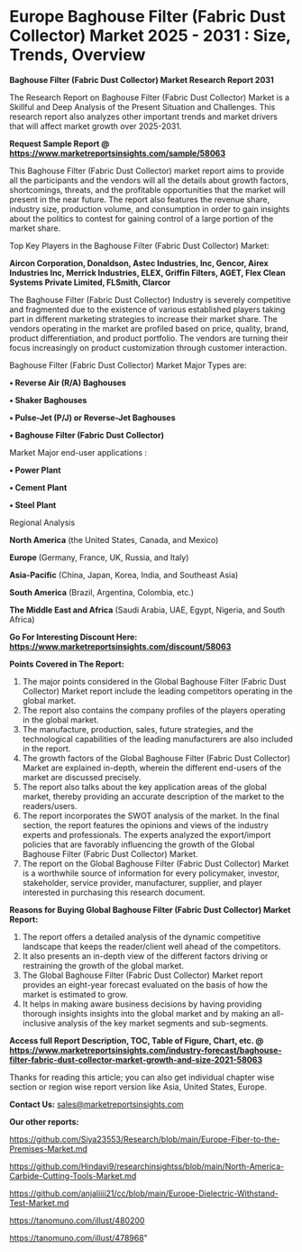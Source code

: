 # Europe Baghouse Filter (Fabric Dust Collector) Market 2025 - 2031 : Size, Trends, Overview

<strong>Baghouse Filter (Fabric Dust Collector) Market Research Report 2031</strong>

The Research Report on Baghouse Filter (Fabric Dust Collector) Market is a Skillful and Deep Analysis of the Present Situation and Challenges. This research report also analyzes other important trends and market drivers that will affect market growth over 2025-2031.

<strong>Request Sample Report @ <a href=https://www.marketreportsinsights.com/sample/58063>https://www.marketreportsinsights.com/sample/58063</a></strong>

This Baghouse Filter (Fabric Dust Collector) market report aims to provide all the participants and the vendors will all the details about growth factors, shortcomings, threats, and the profitable opportunities that the market will present in the near future. The report also features the revenue share, industry size, production volume, and consumption in order to gain insights about the politics to contest for gaining control of a large portion of the market share.

Top Key Players in the Baghouse Filter (Fabric Dust Collector) Market:

<strong>Aircon Corporation, Donaldson, Astec Industries, Inc, Gencor, Airex Industries Inc, Merrick Industries, ELEX, Griffin Filters, AGET, Flex Clean Systems Private Limited, FLSmith, Clarcor</strong>

The Baghouse Filter (Fabric Dust Collector) Industry is severely competitive and fragmented due to the existence of various established players taking part in different marketing strategies to increase their market share. The vendors operating in the market are profiled based on price, quality, brand, product differentiation, and product portfolio. The vendors are turning their focus increasingly on product customization through customer interaction.

Baghouse Filter (Fabric Dust Collector) Market Major Types are:

<strong>• Reverse Air (R/A) Baghouses

• Shaker Baghouses

• Pulse-Jet (P/J) or Reverse-Jet Baghouses

• Baghouse Filter (Fabric Dust Collector)</strong>

Market Major end-user applications :

<strong>• Power Plant

• Cement Plant

• Steel Plant</strong>

Regional Analysis

</u><strong><b>North America</b></strong> (the United States, Canada, and Mexico)

<strong><b>Europe </b></strong>(Germany, France, UK, Russia, and Italy)

<strong><b>Asia-Pacific</b></strong> (China, Japan, Korea, India, and Southeast Asia)

<strong><b>South America</b></strong> (Brazil, Argentina, Colombia, etc.)

<strong><b>The Middle East and Africa</b></strong> (Saudi Arabia, UAE, Egypt, Nigeria, and South Africa)

<strong>Go For Interesting Discount Here: <a href=https://www.marketreportsinsights.com/discount/58063>https://www.marketreportsinsights.com/discount/58063</a></strong>

<strong>Points Covered in The Report:</strong>
<ol>
  <li>The major points considered in the Global Baghouse Filter (Fabric Dust Collector) Market report include the leading competitors operating in the global market.</li>
  <li>The report also contains the company profiles of the players operating in the global market.</li>
  <li>The manufacture, production, sales, future strategies, and the technological capabilities of the leading manufacturers are also included in the report.</li>
  <li>The growth factors of the Global Baghouse Filter (Fabric Dust Collector) Market are explained in-depth, wherein the different end-users of the market are discussed precisely.</li>
  <li>The report also talks about the key application areas of the global market, thereby providing an accurate description of the market to the readers/users.</li>
  <li>The report incorporates the SWOT analysis of the market. In the final section, the report features the opinions and views of the industry experts and professionals. The experts analyzed the export/import policies that are favorably influencing the growth of the Global Baghouse Filter (Fabric Dust Collector) Market.</li>
  <li>The report on the Global Baghouse Filter (Fabric Dust Collector) Market is a worthwhile source of information for every policymaker, investor, stakeholder, service provider, manufacturer, supplier, and player interested in purchasing this research document.</li>
</ol>
<strong>Reasons for Buying Global Baghouse Filter (Fabric Dust Collector) Market Report:</strong>

<ol>
  <li>The report offers a detailed analysis of the dynamic competitive landscape that keeps the reader/client well ahead of the competitors.</li>
  <li>It also presents an in-depth view of the different factors driving or restraining the growth of the global market.</li>
  <li>The Global Baghouse Filter (Fabric Dust Collector) Market report provides an eight-year forecast evaluated on the basis of how the market is estimated to grow.</li>
  <li>It helps in making aware business decisions by having providing thorough insights insights into the global market and by making an all-inclusive analysis of the key market segments and sub-segments.</li>
</ol>
<strong>Access full Report Description, TOC, Table of Figure, Chart, etc. @ <a href=https://www.marketreportsinsights.com/industry-forecast/baghouse-filter-fabric-dust-collector-market-growth-and-size-2021-58063>https://www.marketreportsinsights.com/industry-forecast/baghouse-filter-fabric-dust-collector-market-growth-and-size-2021-58063</a></strong>


Thanks for reading this article; you can also get individual chapter wise section or region wise report version like Asia, United States, Europe.

<strong>Contact Us:</strong>
sales@marketreportsinsights.com

<strong>Our other reports:</strong>

<a href=https://github.com/Siya23553/Research/blob/main/Europe-Fiber-to-the-Premises-Market.md>https://github.com/Siya23553/Research/blob/main/Europe-Fiber-to-the-Premises-Market.md</a>

<a href=https://github.com/Hindavi9/researchinsightss/blob/main/North-America-Carbide-Cutting-Tools-Market.md>https://github.com/Hindavi9/researchinsightss/blob/main/North-America-Carbide-Cutting-Tools-Market.md</a>

<a href=https://github.com/anjaliiii21/cc/blob/main/Europe-Dielectric-Withstand-Test-Market.md>https://github.com/anjaliiii21/cc/blob/main/Europe-Dielectric-Withstand-Test-Market.md</a>

<a href=https://tanomuno.com/illust/480200>https://tanomuno.com/illust/480200</a>

<a href=https://tanomuno.com/illust/478968>https://tanomuno.com/illust/478968</a>"
